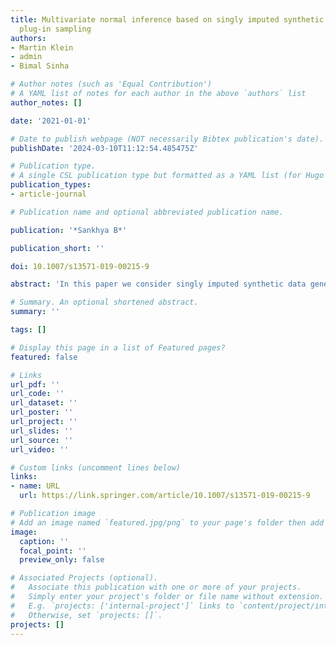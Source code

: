 ```yaml
---
title: Multivariate normal inference based on singly imputed synthetic data under
  plug-in sampling
authors:
- Martin Klein
- admin
- Bimal Sinha

# Author notes (such as 'Equal Contribution')
# A YAML list of notes for each author in the above `authors` list
author_notes: []

date: '2021-01-01'

# Date to publish webpage (NOT necessarily Bibtex publication's date).
publishDate: '2024-03-10T11:12:54.485475Z'

# Publication type.
# A single CSL publication type but formatted as a YAML list (for Hugo requirements).
publication_types:
- article-journal

# Publication name and optional abbreviated publication name.

publication: '*Sankhya B*'

publication_short: ''

doi: 10.1007/s13571-019-00215-9

abstract: 'In this paper we consider singly imputed synthetic data generated via plug-in sampling under the multivariate normal model. Based on the observed synthetic dataset, we derive a statistical test for the generalized variance, the sphericity test, a test for independence between two subsets of variables, and a test for the regression of one set of variables on the other. The procedures are based on finite sample theory.'

# Summary. An optional shortened abstract.
summary: ''

tags: []

# Display this page in a list of Featured pages?
featured: false

# Links
url_pdf: ''
url_code: ''
url_dataset: ''
url_poster: ''
url_project: ''
url_slides: ''
url_source: ''
url_video: ''

# Custom links (uncomment lines below)
links:
- name: URL
  url: https://link.springer.com/article/10.1007/s13571-019-00215-9

# Publication image
# Add an image named `featured.jpg/png` to your page's folder then add a caption below.
image:
  caption: ''
  focal_point: ''
  preview_only: false

# Associated Projects (optional).
#   Associate this publication with one or more of your projects.
#   Simply enter your project's folder or file name without extension.
#   E.g. `projects: ['internal-project']` links to `content/project/internal-project/index.md`.
#   Otherwise, set `projects: []`.
projects: []
---
```


